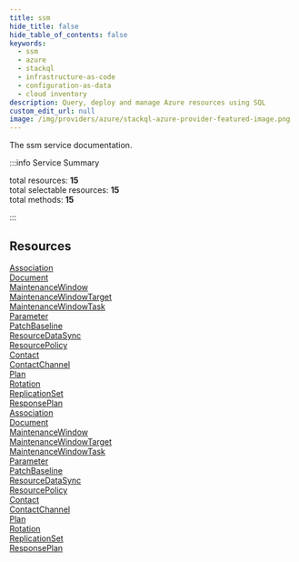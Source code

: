 ```yaml
---
title: ssm
hide_title: false
hide_table_of_contents: false
keywords:
  - ssm
  - azure
  - stackql
  - infrastructure-as-code
  - configuration-as-data
  - cloud inventory
description: Query, deploy and manage Azure resources using SQL
custom_edit_url: null
image: /img/providers/azure/stackql-azure-provider-featured-image.png
---
```


The ssm service documentation.

:::info Service Summary

<div class="row">
<div class="providerDocColumn">
<span>total resources:&nbsp;<b>15</b></span><br />
<span>total selectable resources:&nbsp;<b>15</b></span><br />
<span>total methods:&nbsp;<b>15</b></span><br />
</div>
</div>

:::

## Resources
<div class="row">
<div class="providerDocColumn">
<a href="/providers/azure/ssm/Association/">Association</a><br />
<a href="/providers/azure/ssm/Document/">Document</a><br />
<a href="/providers/azure/ssm/MaintenanceWindow/">MaintenanceWindow</a><br />
<a href="/providers/azure/ssm/MaintenanceWindowTarget/">MaintenanceWindowTarget</a><br />
<a href="/providers/azure/ssm/MaintenanceWindowTask/">MaintenanceWindowTask</a><br />
<a href="/providers/azure/ssm/Parameter/">Parameter</a><br />
<a href="/providers/azure/ssm/PatchBaseline/">PatchBaseline</a><br />
<a href="/providers/azure/ssm/ResourceDataSync/">ResourceDataSync</a><br />
<a href="/providers/azure/ssm/ResourcePolicy/">ResourcePolicy</a><br />
<a href="/providers/azure/ssm/Contact/">Contact</a><br />
<a href="/providers/azure/ssm/ContactChannel/">ContactChannel</a><br />
<a href="/providers/azure/ssm/Plan/">Plan</a><br />
<a href="/providers/azure/ssm/Rotation/">Rotation</a><br />
<a href="/providers/azure/ssm/ReplicationSet/">ReplicationSet</a><br />
<a href="/providers/azure/ssm/ResponsePlan/">ResponsePlan</a>
</div>
<div class="providerDocColumn">
<a href="/providers/azure/ssm/Association/">Association</a><br />
<a href="/providers/azure/ssm/Document/">Document</a><br />
<a href="/providers/azure/ssm/MaintenanceWindow/">MaintenanceWindow</a><br />
<a href="/providers/azure/ssm/MaintenanceWindowTarget/">MaintenanceWindowTarget</a><br />
<a href="/providers/azure/ssm/MaintenanceWindowTask/">MaintenanceWindowTask</a><br />
<a href="/providers/azure/ssm/Parameter/">Parameter</a><br />
<a href="/providers/azure/ssm/PatchBaseline/">PatchBaseline</a><br />
<a href="/providers/azure/ssm/ResourceDataSync/">ResourceDataSync</a><br />
<a href="/providers/azure/ssm/ResourcePolicy/">ResourcePolicy</a><br />
<a href="/providers/azure/ssm/Contact/">Contact</a><br />
<a href="/providers/azure/ssm/ContactChannel/">ContactChannel</a><br />
<a href="/providers/azure/ssm/Plan/">Plan</a><br />
<a href="/providers/azure/ssm/Rotation/">Rotation</a><br />
<a href="/providers/azure/ssm/ReplicationSet/">ReplicationSet</a><br />
<a href="/providers/azure/ssm/ResponsePlan/">ResponsePlan</a>
</div>
</div>